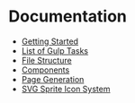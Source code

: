 Documentation
=============

* [Getting Started](getting-started.md)
* [List of Gulp Tasks](gulp-tasks.md)
* [File Structure](file-structure.md)
* [Components](components.md)
* [Page Generation](pages.md)
* [SVG Sprite Icon System](icons.md)
